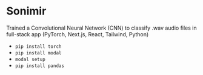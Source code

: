 # Sonimir
Trained a Convolutional Neural Network (CNN) to classify .wav audio files in full-stack app (PyTorch, Next.js, React, Tailwind, Python)

- `pip install torch`
- `pip install modal`
- `modal setup`
- `pip install pandas`